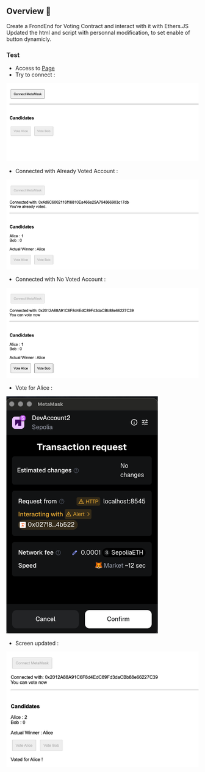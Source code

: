 ## Overview 📝

Create a FrondEnd for Voting Contract and interact with it with Ethers.JS
Updated the html and script with personnal modification, to set enable of button dynamicly.

### Test

- Access to [Page](../frontend/voting-ethers.html)
- Try to connect :

![Disonnected](./img/BeforeConnect.png)

- Connected with Already Voted Account :

![ConnectedWithAlreadyVoted](./img/ConnectedAlreadyVoted.png)

- Connected with No Voted Account :

![ConnectedWithNoVoted](./img/ConnectedNoVoted.png)

- Vote for Alice :

![VoteforAlice](./img/VoteForAlice.png)

- Screen updated :

![Updated](./img/VoteUpdated.png)
